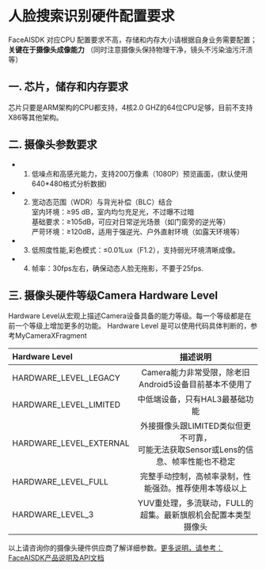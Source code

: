 # 人脸搜索识别硬件配置要求
 FaceAISDK 对应CPU 配置要求不高，存储和内存大小请根据自身业务需要配置；  
 **关键在于摄像头成像能力** （同时注意摄像头保持物理干净，镜头不污染油污汗渍等）

## 一. 芯片，储存和内存要求
 芯片只要是ARM架构的CPU都支持，4核2.0 GHZ的64位CPU足够，目前不支持X86等其他架构。

## 二. 摄像头参数要求

- 1. 低噪点和高感光能力，支持200万像素（1080P）预览画面，(默认使用640*480格式分析数据)

- 2. 宽动态范围（WDR）与背光补偿（BLC）结合  
     室内环境：≥95 dB，室内均匀充足光，不过曝不过暗  
     基础要求：≥105dB，可应对日常逆光场景（如门窗旁的逆光等）    
     严苛环境：≥120dB，适用于强逆光、户外直射环境（如露天环境等）    

- 3. 低照度性能,彩色模式：≤0.01Lux（F1.2），支持弱光环境清晰成像。  
- 4. 帧率：30fps左右，确保动态人脸无拖影，不要于25fps.  

## 三. 摄像头硬件等级Camera Hardware Level
   Hardware Level从宏观上描述Camera设备具备的能力等级。每一个等级都是在前一个等级上增加更多的功能。
   Hardware Level 是可以使用代码具体判断的，参考MyCameraXFragment  

| Hardware Level        | 描述说明 |
|:----------------------|:----------------:|
| HARDWARE_LEVEL_LEGACY   |Camera能力非常受限，除老旧Android5设备目前基本不使用了| 
| HARDWARE_LEVEL_LIMITED  |中低端设备，只有HAL3最基础功能  |
| HARDWARE_LEVEL_EXTERNAL |外接摄像头跟LIMITED类似但更不可靠，<br>可能无法获取Sensor或Lens的信息、帧率性能也不稳定|
| HARDWARE_LEVEL_FULL     |完整手动控制，高帧率录制，性能强劲。推荐使用本等级以上 | 
| HARDWARE_LEVEL_3        |YUV重处理，多流联动，FULL的超集。最新旗舰机会配置本类型摄像头  | 

以上请咨询你的摄像头硬件供应商了解详细参数。[更多说明，请参考：FaceAISDK产品说明及API文档](FaceAISDK产品说明及API文档.pdf)  
